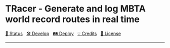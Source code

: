 # TRacer - Generate and log MBTA world record routes in real time

[🚉 Status](#-status) &nbsp; [🛠️ Develop](#-develop) &nbsp; [🛤️ Deploy](#-deploy) &nbsp; [💡 Credits](#-credits) &nbsp; [📖 License](#-license)

---
